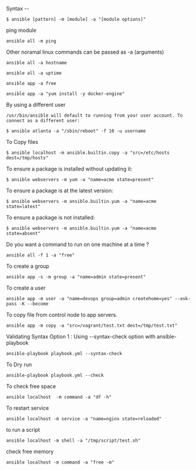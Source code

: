 Syntax --

    $ ansible [pattern] -m [module] -a "[module options]"

ping module

    ansible all -m ping

Other noramal linux commands can be passed as -a (arguments)

    ansible all -a hostname

    ansible all -a uptime

    ansible app -a free

    ansible app -a "yum install -y docker-engine"


By using a different user

    /usr/bin/ansible will default to running from your user account. To connect as a different user:

    $ ansible atlanta -a "/sbin/reboot" -f 10 -u username

To Copy files

    $ ansible localhost -m ansible.builtin.copy -a "src=/etc/hosts dest=/tmp/hosts"

To ensure a package is installed without updating it:

    $ ansible webservers -m yum -a "name=acme state=present"

To ensure a package is at the latest version:

    $ ansible webservers -m ansible.builtin.yum -a "name=acme state=latest"

To ensure a package is not installed:

    $ ansible webservers -m ansible.builtin.yum -a "name=acme state=absent"

Do you want a command to run on one machine at a time ?

    ansible all -f 1 -a "free"

To create a group

    ansible app -s -m group -a "name=admin state=present"

To create a user

    ansible app -m user -a "name=devops group=admin createhome=yes" --ask-pass -K --become

To copy file from control node to app servers.

    ansible app -m copy -a "src=/vagrant/test.txt dest=/tmp/test.txt"

Validating Syntax
Option 1 : Using --syntax-check option with ansible-playbook

    ansible-playbook playbook.yml --syntax-check

To Dry run

    ansible-playbook playbook.yml --check

To check free space 

    ansible localhost  -m command -a "df -h" 

To restart service

    ansible localhost -m service -a "name=nginx state=reloaded"

to run a script

    ansible localhost -m shell -a "/tmp/script/test.sh"

check free memory

    ansible localhost -m command -a "free -m"

    
